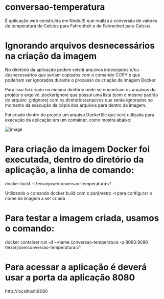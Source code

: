 # conversao-temperatura 
É aplicação web construída em NodeJS que realiza a conversão de valores de temperatura de Celcius para Fahrenheit e de Fahrenheit para Celsius.

# Ignorando arquivos desnecessários na criação da imagem
No diretório da aplicação podem existir arquivos indesejados e/ou desnecessários que seriam copiados com o comando COPY e que poderiam ser ignorados durante o processo de criação da imagem Docker.

Para isso foi criado no mesmo diretório onde se encontram os arquivos do projeto o arquivo .dockerignore que possui uma lista (com o mesmo padrão do arquivo .gitignore) com os diretórios/arquivos que serão ignorados no momento da execução da cópia dos arquivos para dentro da imagem.

Foi criado dentro do projeto um arquivo Dockerfile que  será utilizada para execução da aplicação em um container, como mostra abaixo:

![image](https://user-images.githubusercontent.com/96360563/154427605-ed35b3ec-47b4-456b-b0eb-46b9b71d9ea1.png)

# Para criação da imagem Docker foi executada, dentro do diretório da aplicação, a linha de comando:

docker build -t ferrarijose/conversao-temperatura:v1 .

Utilizando o comando docker build com o parâmetro -t para configurar o nome da imagem a ser criada

# Para testar a imagem criada, usamos o comando:

docker container run -d --name conversao-temperatura -p 8080:8080 ferrarijose/conversao-temperatura:v1

# Para acessar a aplicação é deverá usar a porta da aplicação 8080

http://localhost:8080
